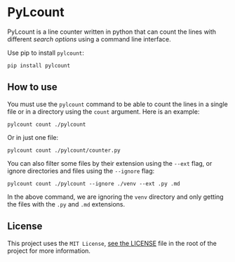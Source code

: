 # PyLcount

PyLcount is a line counter written in python that can count the lines with different *search options* using a command line interface.

Use pip to install `pylcount`:

```
pip install pylcount
```

## How to use

You must use the `pylcount` command to be able to count the lines in a single file or in a directory using the `count` argument. Here is an example:

```
pylcount count ./pylcount
```

Or in just one file:

```
pylcount count ./pylcount/counter.py
```

You can also filter some files by their extension using the `--ext` flag, or ignore directories and files using the `--ignore` flag:

```
pylcount count ./pylcount --ignore ./venv --ext .py .md
```

In the above command, we are ignoring the `venv` directory and only getting the files with the `.py` and `.md` extensions.

## License

This project uses the `MIT License`, [see the LICENSE](https://github.com/jaedsonpys/pylcount/blob/master/LICENSE) file in the root of the project for more information.